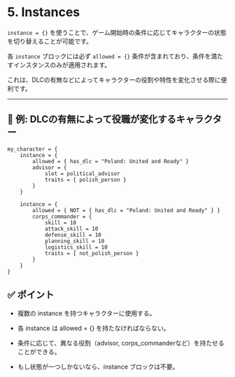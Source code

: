 # 5. Instances

`instance = {}` を使うことで、ゲーム開始時の条件に応じてキャラクターの状態を切り替えることが可能です。

各 `instance` ブロックには必ず `allowed = {}` 条件が含まれており、条件を満たすインスタンスのみが適用されます。

これは、DLCの有無などによってキャラクターの役割や特性を変化させる際に便利です。

---

## 📘 例: DLCの有無によって役職が変化するキャラクター

```hoi4
my_character = {
    instance = {
        allowed = { has_dlc = "Poland: United and Ready" }
        advisor = {
            slot = political_advisor
            traits = { polish_person }
        }
    }

    instance = {
        allowed = { NOT = { has_dlc = "Poland: United and Ready" } }
        corps_commander = {
            skill = 10
            attack_skill = 10
            defense_skill = 10
            planning_skill = 10
            logistics_skill = 10
            traits = { not_polish_person }
        }
    }
}
```
## ✅ ポイント
 - 複数の instance を持つキャラクターに使用する。

 - 各 instance は allowed = {} を持たなければならない。

 - 条件に応じて、異なる役割（advisor, corps_commanderなど）を持たせることができる。

 - もし状態が一つしかないなら、instance ブロックは不要。